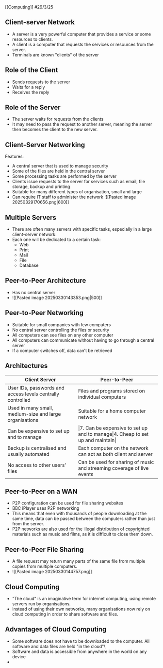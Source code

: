 [[Computing]]
#29/3/25
## Client-server Network
- A server is a very powerful computer that provides a service or some resources to clients.
- A client is a computer that requests the services or resources from the server.
- Terminals are known "clients" of the server
## Role of the Client
- Sends requests to the server
- Waits for a reply
- Receives the reply
## Role of the Server
- The server waits for requests from the clients
- It may need to pass the request to another server, meaning the server then becomes the client to the new server.
## Client-Server Networking
Features:
- A central server that is used to manage security
- Some of the files are held in the central server
- Some processing tasks are performed by the server
- Clients issue requests to the server for services such as email, file storage, backup and printing
- Suitable for many different types of organisation, small and large
- Can require IT staff to administer the network
![[Pasted image 20250329170656.png|600]]
## Multiple Servers
- There are often many servers with specific tasks, especially in a large client-server network.
- Each one will be dedicated to a certain task:
	- Web
	- Print
	- Mail
	- File
	- Database
## Peer-to-Peer Architecture
- Has no central server
- ![[Pasted image 20250330143353.png|500]]
## Peer-to-Peer Networking
- Suitable for small companies with few computers
- No central server controlling the files or security
- All computers can see files on any other computer
- All computers can communicate without having to go through a central server
- If a computer switches off, data can't be retrieved
## Architectures
| Client Server                                              | Peer-to-Peer                                                                         |
| ---------------------------------------------------------- | ------------------------------------------------------------------------------------ |
| User IDs, passwords and access levels centrally controlled | Files and programs stored on individual computers                                    |
| Used in many small, medium-size and large organisations    | Suitable for a home computer network                                                 |
| Can be expensive to set up and to manage                   | \|7. Can be expensive to set up and to manage\|4. Cheap to set up and maintain\|<br> |
| Backup is centralised and usually automated                | Each computer on the network can act as both client and server                       |
| No access to other users’ files                            | Can be used for sharing of music and streaming coverage of live events               |
## Peer-to-Peer on a WAN
- P2P configuration can be used for file sharing websites
- BBC iPlayer uses P2P networking
- This means that even with thousands of people downloading at the same time, data can be passed between the computers rather than just from the server.
- P2P networks are also used for the illegal distribution of copyrighted materials such as music and films, as it is difficult to close them down.
## Peer-to-Peer File Sharing
- A file request may return many parts of the same file from multiple copies from multiple computers.
- ![[Pasted image 20250330144757.png]]
## Cloud Computing
- "The cloud" is an imaginative term for internet computing, using remote servers run by organisations.
- Instead of using their own networks, many organisations now rely on cloud computing in order to share software and files.
## Advantages of Cloud Computing
- Some software does not have to be downloaded to the computer. All software and data files are held "in the cloud"\
- Software and data is accessible from anywhere in the world on any device
- 